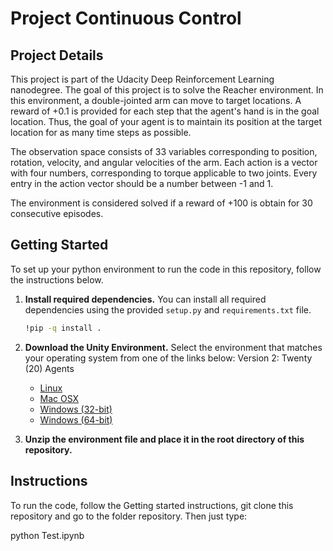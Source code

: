 # Project Continuous Control

## Project Details
This project is part of the Udacity Deep Reinforcement Learning nanodegree. The goal of this project is to solve the Reacher environment. 
In this environment, a double-jointed arm can move to target locations. A reward of +0.1 is provided for each step that the agent's hand is in the goal location. Thus, the goal of your agent is to maintain its position at the target location for as many time steps as possible.

The observation space consists of 33 variables corresponding to position, rotation, velocity, and angular velocities of the arm. Each action is a vector with four numbers, corresponding to torque applicable to two joints. Every entry in the action vector should be a number between -1 and 1.

The environment is considered solved if a reward of +100 is obtain for 30 consecutive episodes.

## Getting Started
To set up your python environment to run the code in this repository, follow the instructions below.

1. **Install required dependencies.** You can install all required dependencies using the provided `setup.py` and `requirements.txt` file.

    ```bash
    !pip -q install .
    ```

2. **Download the Unity Environment.** Select the environment that matches your operating system from one of the links below:
    Version 2: Twenty (20) Agents
    - [Linux](https://s3-us-west-1.amazonaws.com/udacity-drlnd/P2/Reacher/Reacher_Linux.zip)
    - [Mac OSX](https://s3-us-west-1.amazonaws.com/udacity-drlnd/P2/Reacher/Reacher.app.zip)
    - [Windows (32-bit)](https://s3-us-west-1.amazonaws.com/udacity-drlnd/P2/Reacher/Reacher_Windows_x86.zip)
    - [Windows (64-bit)](https://s3-us-west-1.amazonaws.com/udacity-drlnd/P2/Reacher/Reacher_Windows_x86_64.zip)

3. **Unzip the environment file and place it in the root directory of this repository.**

## Instructions
To run the code, follow the Getting started instructions, git clone this repository and go to the folder repository. Then just type:

python Test.ipynb